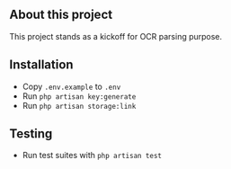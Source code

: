 ## About this project
This project stands as a kickoff for OCR parsing purpose.

## Installation

- Copy `.env.example` to `.env`
- Run `php artisan key:generate`
- Run `php artisan storage:link`

## Testing

- Run test suites with `php artisan test`

